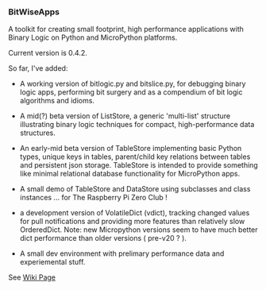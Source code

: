 ### BitWiseApps

A toolkit for creating small footprint, high performance applications with Binary Logic on Python and MicroPython platforms.

Current version is 0.4.2.

So far, I've added:

* A working version of bitlogic.py and bitslice.py, for debugging binary logic apps, performing bit surgery and as a compendium of bit logic algorithms and idioms.

* A mid(?) beta version of ListStore, a generic 'multi-list' structure illustrating binary logic techniques for compact, high-performance data structures.

* An early-mid beta version of TableStore implementing basic Python types, unique keys in tables, parent/child key relations between tables and persistent json storage.  TableStore is intended to provide something like minimal relational database functionality for MicroPython apps.

* A small demo of TableStore and DataStore using subclasses and class instances ... for The Raspberry Pi Zero Club !    

* a development version of VolatileDict (vdict), tracking changed values for pull notifications and providing more features than relatively slow OrderedDict.  Note: new Micropython versions seem to have much better dict performance than older versions ( pre-v20 ? ). 

* A small dev environment with prelimary performance data and experiemental stuff.  

See [Wiki Page](https://github.com/billbreit/BitWiseApps/wiki)
